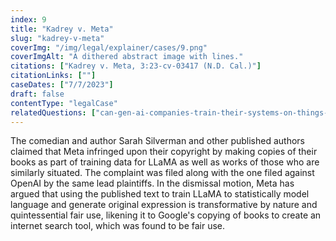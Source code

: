 ```yaml
---
index: 9
title: "Kadrey v. Meta"
slug: "kadrey-v-meta"
coverImg: "/img/legal/explainer/cases/9.png"
coverImgAlt: "A dithered abstract image with lines."
citations: ["Kadrey v. Meta, 3:23-cv-03417 (N.D. Cal.)"]
citationLinks: [""]
caseDates: ["7/7/2023"]
draft: false 
contentType: "legalCase"
relatedQuestions: ["can-gen-ai-companies-train-their-systems-on-things-i-made"]
---
```

The comedian and author Sarah Silverman and other published authors claimed that Meta infringed upon their copyright by making copies of their books as part of training data for LLaMA as well as works of those who are similarly situated. The complaint was filed along with the one filed against OpenAI by the same lead plaintiffs. In the dismissal motion, Meta has argued that using the published text to train LLaMA to statistically model language and generate original expression is transformative by nature and quintessential fair use, likening it to Google's copying of books to create an internet search tool, which was found to be fair use. 

